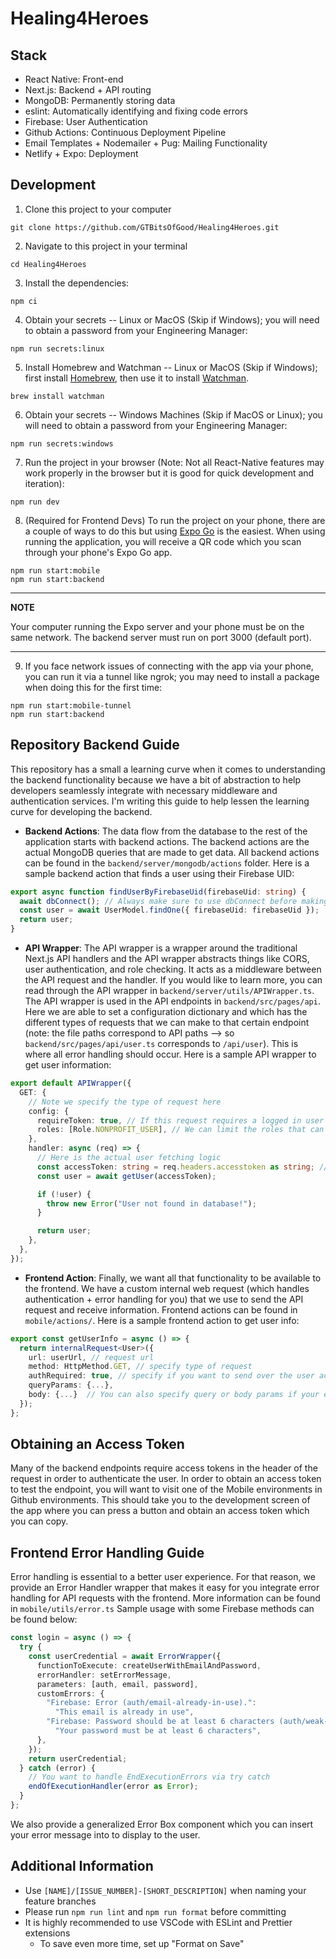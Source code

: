 # Healing4Heroes

## Stack

- React Native: Front-end
- Next.js: Backend + API routing
- MongoDB: Permanently storing data
- eslint: Automatically identifying and fixing code errors
- Firebase: User Authentication
- Github Actions: Continuous Deployment Pipeline
- Email Templates + Nodemailer + Pug: Mailing Functionality
- Netlify + Expo: Deployment

## Development

1. Clone this project to your computer

```
git clone https://github.com/GTBitsOfGood/Healing4Heroes.git
```

2. Navigate to this project in your terminal

```
cd Healing4Heroes
```

3. Install the dependencies:

```
npm ci
```

4. Obtain your secrets -- Linux or MacOS (Skip if Windows); you will need to obtain a password from your Engineering Manager:

```
npm run secrets:linux
```

5. Install Homebrew and Watchman -- Linux or MacOS (Skip if Windows); first install [Homebrew](https://brew.sh), then use it to install [Watchman](https://facebook.github.io/watchman/docs/install#buildinstall).

```
brew install watchman
```

6. Obtain your secrets -- Windows Machines (Skip if MacOS or Linux); you will need to obtain a password from your Engineering Manager:

```
npm run secrets:windows
```

7. Run the project in your browser (Note: Not all React-Native features may work properly in the browser but it is good for quick development and iteration):

```
npm run dev
```

8. (Required for Frontend Devs) To run the project on your phone, there are a couple of ways to do this but using [Expo Go](https://expo.dev/client) is the easiest. When using running the application, you will receive a QR code which you scan through your phone's Expo Go app.

```
npm run start:mobile
npm run start:backend
```

---
**NOTE**

Your computer running the Expo server and your phone must be on the same network. The backend server must run on port 3000 (default port).

---

9. If you face network issues of connecting with the app via your phone, you can run it via a tunnel like ngrok; you may need to install a package when doing this for the first time:

```
npm run start:mobile-tunnel
npm run start:backend
```

## Repository Backend Guide

This repository has a small a learning curve when it comes to understanding the backend functionality because we have a bit of abstraction to help developers seamlessly integrate with necessary middleware and authentication services. I'm writing this guide to help lessen the learning curve for developing the backend.

- **Backend Actions**:
  The data flow from the database to the rest of the application starts with backend actions. The backend actions are the actual MongoDB queries that are made to get data. All backend actions can be found in the `backend/server/mongodb/actions` folder. Here is a sample backend action that finds a user using their Firebase UID:

```typescript
export async function findUserByFirebaseUid(firebaseUid: string) {
  await dbConnect(); // Always make sure to use dbConnect before making a Mongo query!
  const user = await UserModel.findOne({ firebaseUid: firebaseUid });
  return user;
}
```

- **API Wrapper**:
  The API wrapper is a wrapper around the traditional Next.js API handlers and the API wrapper abstracts things like CORS, user authentication, and role checking. It acts as a middleware between the API request and the handler. If you would like to learn more, you can read through the API wrapper in `backend/server/utils/APIWrapper.ts`. The API wrapper is used in the API endpoints in `backend/src/pages/api`. Here we are able to set a configuration dictionary and which has the different types of requests that we can make to that certain endpoint (note: the file paths correspond to API paths --> so `backend/src/pages/api/user.ts` corresponds to `/api/user`). This is where all error handling should occur. Here is a sample API wrapper to get user information:

```typescript
export default APIWrapper({
  GET: {
    // Note we specify the type of request here
    config: {
      requireToken: true, // If this request requires a logged in user then we set this to true
      roles: [Role.NONPROFIT_USER], // We can limit the roles that can access this endpoint
    },
    handler: async (req) => {
      // Here is the actual user fetching logic
      const accessToken: string = req.headers.accesstoken as string; // access token is available as req.headers.accesstoken
      const user = await getUser(accessToken);

      if (!user) {
        throw new Error("User not found in database!");
      }

      return user;
    },
  },
});
```

- **Frontend Action**:
  Finally, we want all that functionality to be available to the frontend. We have a custom internal web request (which handles authentication + error handling for you) that we use to send the API request and receive information. Frontend actions can be found in `mobile/actions/`. Here is a sample frontend action to get user info:

```typescript
export const getUserInfo = async () => {
  return internalRequest<User>({
    url: userUrl, // request url
    method: HttpMethod.GET, // specify type of request
    authRequired: true, // specify if you want to send over the user access token
    queryParams: {...},
    body: {...}  // You can also specify query or body params if your endpoint needs it
  });
};

```

## Obtaining an Access Token

Many of the backend endpoints require access tokens in the header of the request in order to authenticate the user. In order to obtain an access token to test the endpoint, you will want to visit one of the Mobile environments in Github environments. This should take you to the development screen of the app where you can press a button and obtain an access token which you can copy.

## Frontend Error Handling Guide

Error handling is essential to a better user experience. For that reason, we provide an Error Handler wrapper that makes it easy for you integrate error handling for API requests with the frontend. More information can be found in `mobile/utils/error.ts` Sample usage with some Firebase methods can be found below:

```typescript
const login = async () => {
  try {
    const userCredential = await ErrorWrapper({
      functionToExecute: createUserWithEmailAndPassword,
      errorHandler: setErrorMessage,
      parameters: [auth, email, password],
      customErrors: {
        "Firebase: Error (auth/email-already-in-use).":
          "This email is already in use",
        "Firebase: Password should be at least 6 characters (auth/weak-password).":
          "Your password must be at least 6 characters",
      },
    });
    return userCredential;
  } catch (error) {
    // You want to handle EndExecutionErrors via try catch
    endOfExecutionHandler(error as Error);
  }
};
```

We also provide a generalized Error Box component which you can insert your error message into to display to the user.

## Additional Information

- Use `[NAME]/[ISSUE_NUMBER]-[SHORT_DESCRIPTION]` when naming your feature branches
- Please run `npm run lint` and `npm run format` before committing
- It is highly recommended to use VSCode with ESLint and Prettier extensions
  - To save even more time, set up "Format on Save"
